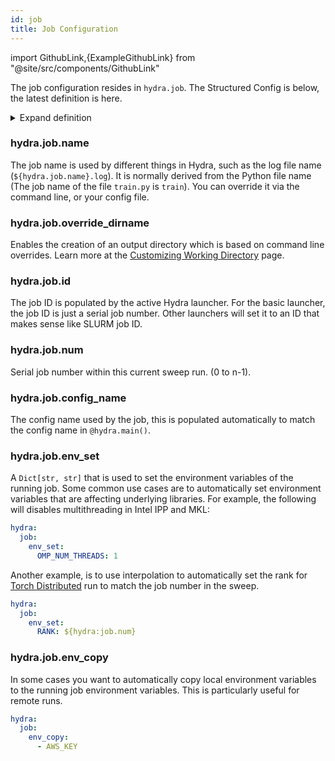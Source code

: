```yaml
---
id: job
title: Job Configuration
---
```


import GithubLink,{ExampleGithubLink} from "@site/src/components/GithubLink"

The job configuration resides in `hydra.job`.
The Structured Config is below, the latest definition is <GithubLink to="hydra/conf/__init__.py">here</GithubLink>.

<details>
  <summary>Expand definition</summary>

  ```python
  # job runtime information will be populated here
  @dataclass
  class JobConf:
      # Job name, populated automatically unless specified by the user (in config or cli)
      name: str = MISSING

      # Concatenation of job overrides that can be used as a part
      # of the directory name.
      # This can be configured in hydra.job.config.override_dirname
      override_dirname: str = MISSING

      # Job ID in underlying scheduling system
      id: str = MISSING

      # Job number if job is a part of a sweep
      num: int = MISSING

      # The config name used by the job
      config_name: Optional[str] = MISSING

      # Environment variables to set remotely
      env_set: Dict[str, str] = field(default_factory=dict)
      # Environment variables to copy from the launching machine
      env_copy: List[str] = field(default_factory=list)

      # Job config
      @dataclass
      class JobConfig:
          @dataclass
          # configuration for the ${hydra.job.override_dirname} runtime variable
          class OverrideDirname:
              kv_sep: str = "="
              item_sep: str = ","
              exclude_keys: List[str] = field(default_factory=list)

          override_dirname: OverrideDirname = field(default_factory=OverrideDirname)

      config: JobConfig = field(default_factory=JobConfig)
  ```
</details>

### hydra.job.name
<ExampleGithubLink text="Example application" to="examples/configure_hydra/job_name"/>

The job name is used by different things in Hydra, such as the log file name (`${hydra.job.name}.log`).
It is normally derived from the Python file name (The job name of the file `train.py` is `train`).
You can override it via the command line, or your config file.

### hydra.job.override_dirname
Enables the creation of an output directory which is based on command line overrides.
Learn more at the [Customizing Working Directory](/configure_hydra/workdir.md) page.

### hydra.job.id
The job ID is populated by the active Hydra launcher. For the basic launcher, the job ID is just a serial job number.
Other launchers will set it to an ID that makes sense like SLURM job ID.

### hydra.job.num
Serial job number within this current sweep run. (0 to n-1).

### hydra.job.config_name
The config name used by the job, this is populated automatically to match the config name in `@hydra.main()`.

### hydra.job.env_set
A `Dict[str, str]` that is used to set the environment variables of the running job.
Some common use cases are to automatically set environment variables that are affecting underlying libraries.
For example, the following will disables multithreading in Intel IPP and MKL:
```yaml
hydra:
  job:
    env_set:
      OMP_NUM_THREADS: 1
```

Another example, is to use interpolation to automatically set the rank
for [Torch Distributed](https://pytorch.org/tutorials/intermediate/dist_tuto.html) run to match the job number
in the sweep.

```yaml
hydra:
  job:
    env_set:
      RANK: ${hydra:job.num}
```

### hydra.job.env_copy
In some cases you want to automatically copy local environment variables to the running job environment variables.
This is particularly useful for remote runs.
```yaml
hydra:
  job:
    env_copy:
      - AWS_KEY
```
